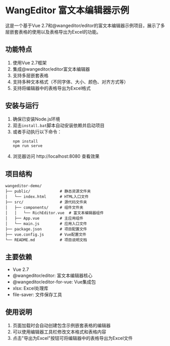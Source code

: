 # WangEditor 富文本编辑器示例

这是一个基于Vue 2.7和@wangeditor/editor的富文本编辑器示例项目，展示了多层嵌套表格的使用以及表格导出为Excel的功能。

## 功能特点

1. 使用Vue 2.7框架
2. 集成@wangeditor/editor富文本编辑器
3. 支持多层嵌套表格
4. 支持多种文本格式（不同字体、大小、颜色、对齐方式等）
5. 支持将编辑器中的表格导出为Excel格式

## 安装与运行

1. 确保已安装Node.js环境
2. 双击`install.bat`脚本自动安装依赖并启动项目
3. 或者手动执行以下命令：
   ```bash
   npm install
   npm run serve
   ```
4. 浏览器访问 http://localhost:8080 查看效果

## 项目结构

```
wangeditor-demo/
├── public/             # 静态资源文件夹
│   └── index.html      # HTML入口文件
├── src/                # 源代码文件夹
│   ├── components/     # 组件文件夹
│   │   └── RichEditor.vue  # 富文本编辑器组件
│   ├── App.vue         # 主应用组件
│   └── main.js         # 应用入口文件
├── package.json        # 项目配置文件
├── vue.config.js       # Vue配置文件
└── README.md           # 项目说明文档
```

## 主要依赖

- Vue 2.7
- @wangeditor/editor: 富文本编辑器核心
- @wangeditor/editor-for-vue: Vue集成包
- xlsx: Excel处理库
- file-saver: 文件保存工具

## 使用说明

1. 页面加载时会自动创建包含示例嵌套表格的编辑器
2. 可以使用编辑器工具栏修改文本格式和表格内容
3. 点击"导出为Excel"按钮可将编辑器中的表格导出为Excel文件